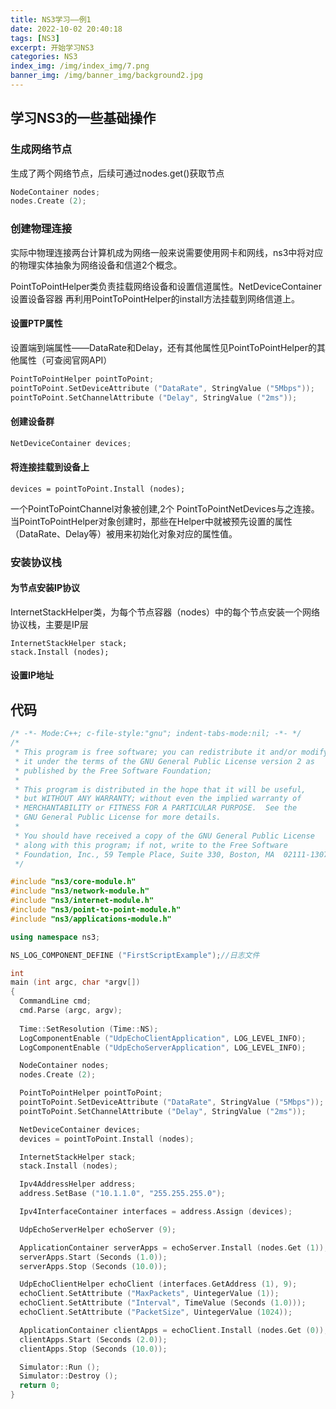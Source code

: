 ```yaml
---
title: NS3学习——例1
date: 2022-10-02 20:40:18
tags: [NS3]
excerpt: 开始学习NS3
categories: NS3
index_img: /img/index_img/7.png
banner_img: /img/banner_img/background2.jpg
---
```



## 学习NS3的一些基础操作
### 生成网络节点

生成了两个网络节点，后续可通过nodes.get()获取节点
```c++
NodeContainer nodes;
nodes.Create (2);
```

### 创建物理连接
实际中物理连接两台计算机成为网络一般来说需要使用网卡和网线，ns3中将对应的物理实体抽象为网络设备和信道2个概念。

PointToPointHelper类负责挂载网络设备和设置信道属性。NetDeviceContainer设置设备容器
再利用PointToPointHelper的install方法挂载到网络信道上。

#### 设置PTP属性

设置端到端属性——DataRate和Delay，还有其他属性见PointToPointHelper的其他属性（可查阅官网API）

```c++
PointToPointHelper pointToPoint;
pointToPoint.SetDeviceAttribute ("DataRate", StringValue ("5Mbps"));
pointToPoint.SetChannelAttribute ("Delay", StringValue ("2ms"));

```
#### 创建设备群

```c++
NetDeviceContainer devices;
```

#### 将连接挂载到设备上

```
devices = pointToPoint.Install (nodes);
```
一个PointToPointChannel对象被创建,2个 PointToPointNetDevices与之连接。当PointToPointHelper对象创建时，那些在Helper中就被预先设置的属性（DataRate、Delay等）被用来初始化对象对应的属性值。

### 安装协议栈

#### 为节点安装IP协议
InternetStackHelper类，为每个节点容器（nodes）中的每个节点安装一个网络协议栈，主要是IP层

```
InternetStackHelper stack;
stack.Install (nodes);
```

#### 设置IP地址


## 代码
```c++
/* -*- Mode:C++; c-file-style:"gnu"; indent-tabs-mode:nil; -*- */
/*
 * This program is free software; you can redistribute it and/or modify
 * it under the terms of the GNU General Public License version 2 as
 * published by the Free Software Foundation;
 *
 * This program is distributed in the hope that it will be useful,
 * but WITHOUT ANY WARRANTY; without even the implied warranty of
 * MERCHANTABILITY or FITNESS FOR A PARTICULAR PURPOSE.  See the
 * GNU General Public License for more details.
 *
 * You should have received a copy of the GNU General Public License
 * along with this program; if not, write to the Free Software
 * Foundation, Inc., 59 Temple Place, Suite 330, Boston, MA  02111-1307  USA
 */

#include "ns3/core-module.h"
#include "ns3/network-module.h"
#include "ns3/internet-module.h"
#include "ns3/point-to-point-module.h"
#include "ns3/applications-module.h"

using namespace ns3;

NS_LOG_COMPONENT_DEFINE ("FirstScriptExample");//日志文件

int
main (int argc, char *argv[])
{
  CommandLine cmd;
  cmd.Parse (argc, argv);
  
  Time::SetResolution (Time::NS);
  LogComponentEnable ("UdpEchoClientApplication", LOG_LEVEL_INFO);
  LogComponentEnable ("UdpEchoServerApplication", LOG_LEVEL_INFO);

  NodeContainer nodes;
  nodes.Create (2);

  PointToPointHelper pointToPoint;
  pointToPoint.SetDeviceAttribute ("DataRate", StringValue ("5Mbps"));
  pointToPoint.SetChannelAttribute ("Delay", StringValue ("2ms"));

  NetDeviceContainer devices;
  devices = pointToPoint.Install (nodes);

  InternetStackHelper stack;
  stack.Install (nodes);

  Ipv4AddressHelper address;
  address.SetBase ("10.1.1.0", "255.255.255.0");

  Ipv4InterfaceContainer interfaces = address.Assign (devices);

  UdpEchoServerHelper echoServer (9);

  ApplicationContainer serverApps = echoServer.Install (nodes.Get (1));
  serverApps.Start (Seconds (1.0));
  serverApps.Stop (Seconds (10.0));

  UdpEchoClientHelper echoClient (interfaces.GetAddress (1), 9);
  echoClient.SetAttribute ("MaxPackets", UintegerValue (1));
  echoClient.SetAttribute ("Interval", TimeValue (Seconds (1.0)));
  echoClient.SetAttribute ("PacketSize", UintegerValue (1024));

  ApplicationContainer clientApps = echoClient.Install (nodes.Get (0));
  clientApps.Start (Seconds (2.0));
  clientApps.Stop (Seconds (10.0));

  Simulator::Run ();
  Simulator::Destroy ();
  return 0;
}

```